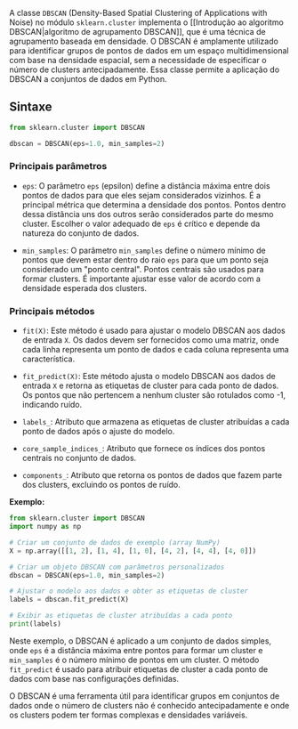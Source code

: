 A classe `DBSCAN` (Density-Based Spatial Clustering of Applications with Noise) no módulo `sklearn.cluster` implementa o [[Introdução ao algoritmo DBSCAN|algoritmo de agrupamento DBSCAN]], que é uma técnica de agrupamento baseada em densidade. O DBSCAN é amplamente utilizado para identificar grupos de pontos de dados em um espaço multidimensional com base na densidade espacial, sem a necessidade de especificar o número de clusters antecipadamente. Essa classe permite a aplicação do DBSCAN a conjuntos de dados em Python.

## Sintaxe

```python
from sklearn.cluster import DBSCAN

dbscan = DBSCAN(eps=1.0, min_samples=2)
```
### Principais parâmetros

- `eps`: O parâmetro `eps` (epsilon) define a distância máxima entre dois pontos de dados para que eles sejam considerados vizinhos. É a principal métrica que determina a densidade dos pontos. Pontos dentro dessa distância uns dos outros serão considerados parte do mesmo cluster. Escolher o valor adequado de `eps` é crítico e depende da natureza do conjunto de dados.

- `min_samples`: O parâmetro `min_samples` define o número mínimo de pontos que devem estar dentro do raio `eps` para que um ponto seja considerado um "ponto central". Pontos centrais são usados para formar clusters. É importante ajustar esse valor de acordo com a densidade esperada dos clusters.

### Principais métodos

- `fit(X)`: Este método é usado para ajustar o modelo DBSCAN aos dados de entrada `X`. Os dados devem ser fornecidos como uma matriz, onde cada linha representa um ponto de dados e cada coluna representa uma característica.

- `fit_predict(X)`: Este método ajusta o modelo DBSCAN aos dados de entrada `X` e retorna as etiquetas de cluster para cada ponto de dados. Os pontos que não pertencem a nenhum cluster são rotulados como -1, indicando ruído.

- `labels_`: Atributo que armazena as etiquetas de cluster atribuídas a cada ponto de dados após o ajuste do modelo.

- `core_sample_indices_`: Atributo que fornece os índices dos pontos centrais no conjunto de dados.

- `components_`: Atributo que retorna os pontos de dados que fazem parte dos clusters, excluindo os pontos de ruído.

**Exemplo:**

```python
from sklearn.cluster import DBSCAN
import numpy as np

# Criar um conjunto de dados de exemplo (array NumPy)
X = np.array([[1, 2], [1, 4], [1, 0], [4, 2], [4, 4], [4, 0]])

# Criar um objeto DBSCAN com parâmetros personalizados
dbscan = DBSCAN(eps=1.0, min_samples=2)

# Ajustar o modelo aos dados e obter as etiquetas de cluster
labels = dbscan.fit_predict(X)

# Exibir as etiquetas de cluster atribuídas a cada ponto
print(labels)
```

Neste exemplo, o DBSCAN é aplicado a um conjunto de dados simples, onde `eps` é a distância máxima entre pontos para formar um cluster e `min_samples` é o número mínimo de pontos em um cluster. O método `fit_predict` é usado para atribuir etiquetas de cluster a cada ponto de dados com base nas configurações definidas.

O DBSCAN é uma ferramenta útil para identificar grupos em conjuntos de dados onde o número de clusters não é conhecido antecipadamente e onde os clusters podem ter formas complexas e densidades variáveis.